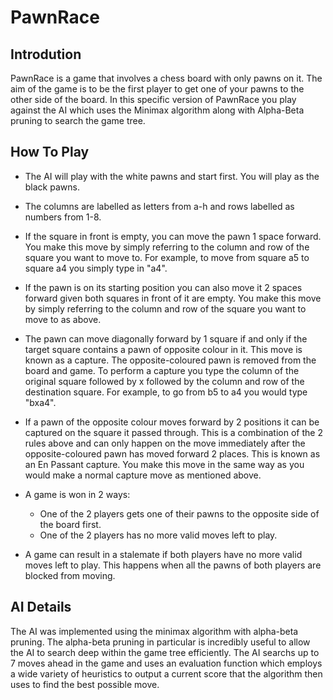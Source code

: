 # PawnRace

## Introdution
PawnRace is a game that involves a chess board with only pawns on it. The aim of the game is to be the first player to get one of your pawns to the other side of the board. In this specific version of PawnRace you play against the AI which uses the Minimax algorithm along with Alpha-Beta pruning to search the game tree.

## How To Play

* The AI will play with the white pawns and start first. You will play as the black pawns.

* The columns are labelled as letters from a-h and rows labelled as numbers from 1-8. 

* If the square in front is empty, you can move the pawn 1 space forward. You make this move by simply referring to the column and row of the square you want to move to. For example, to move from square a5 to square a4 you simply type in "a4".

* If the pawn is on its starting position you can also move it 2 spaces forward given both squares in front of it are empty. You make this move by simply referring to the column and row of the square you want to move to as above.

* The pawn can move diagonally forward by 1 square if and only if the target square contains a pawn of opposite colour in it. This move is known as a capture. The opposite-coloured pawn is removed from the board and game. To perform a capture you type the column of the original square followed by x followed by the column and row of the destination square. For example, to go from b5 to a4 you would type "bxa4".

* If a pawn of the opposite colour moves forward by 2 positions it can be captured on the square it passed through. This is a combination of the 2 rules above and can only happen on the move immediately after the opposite-coloured pawn has moved forward 2 places. This is known as an En Passant capture. You make this move in the same way as you would make a normal capture move as mentioned above.


* A game is won in 2 ways:
  * One of the 2 players gets one of their pawns to the opposite side of the board first.
  * One of the 2 players has no more valid moves left to play. 

* A game can result in a stalemate if both players have no more valid moves left to play. This happens when all the pawns of both players are blocked from moving.

## AI Details

The AI was implemented using the minimax algorithm with alpha-beta pruning. The alpha-beta pruning in particular is incredibly useful to allow the AI to search deep within the game tree efficiently. The AI searchs up to 7 moves ahead in the game and uses an evaluation function which employs a wide variety of heuristics to output a current score that the algorithm then uses to find the best possible move.





